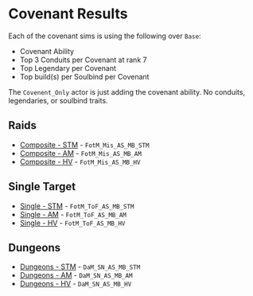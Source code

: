 # Covenant Results

Each of the covenant sims is using the following over `Base`:
- Covenant Ability
- Top 3 Conduits per Covenant at rank 7
- Top Legendary per Covenant
- Top build(s) per Soulbind per Covenant

The `Covenent_Only` actor is just adding the covenant ability. No conduits, legendaries, or soulbind traits.

## Raids
- [Composite - STM](results/Results_Composite_stm.md) - `FotM_Mis_AS_MB_STM`
- [Composite - AM](results/Results_Composite_am.md) - `FotM_Mis_AS_MB_AM`
- [Composite - HV](results/Results_Composite_hv.md) - `FotM_Mis_AS_MB_HV`

## Single Target
- [Single - STM](results/Results_Single_stm.md) - `FotM_ToF_AS_MB_STM`
- [Single - AM](results/Results_Single_am.md) - `FotM_ToF_AS_MB_AM`
- [Single - HV](results/Results_Single_hv.md) - `FotM_ToF_AS_MB_HV`

## Dungeons
- [Dungeons - STM](results/Results_Dungeons_stm.md) - `DaM_SN_AS_MB_STM`
- [Dungeons - AM](results/Results_Dungeons_am.md) - `DaM_SN_AS_MB_AM`
- [Dungeons - HV](results/Results_Dungeons_hv.md) - `DaM_SN_AS_MB_HV`
